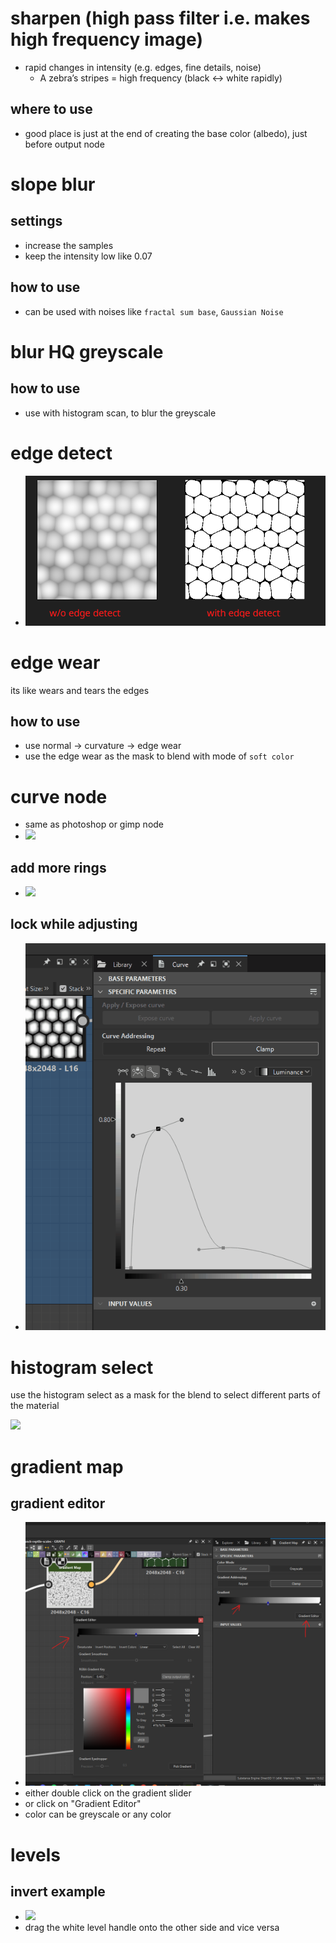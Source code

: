 # sharpen (high pass filter i.e. makes high frequency image)

- rapid changes in intensity (e.g. edges, fine details, noise)
  - A zebra’s stripes = high frequency (black ↔ white rapidly)

## where to use

- good place is just at the end of creating the base color (albedo), just before output node

# slope blur

## settings

- increase the samples
- keep the intensity low like 0.07

## how to use

- can be used with noises like `fractal sum base`, `Gaussian Noise`

# blur HQ greyscale

## how to use

- use with histogram scan, to blur the greyscale

# edge detect

- <img src="./images/filter-nodes/edge-detect.png">

# edge wear

its like wears and tears the edges

## how to use

- use normal -> curvature -> edge wear
- use the edge wear as the mask to blend with mode of `soft color`

# curve node

- same as photoshop or gimp node
- <img src="./images/filter-nodes/curve-node.gif">

## add more rings

- <img src="./images/filter-nodes/curve-node-add-more-rings.gif">

## lock while adjusting

- <img src="./images/filter-nodes/curve-graph-node-lock.gif">

# histogram select

use the histogram select as a mask for the blend to select different parts of the material

<img src="./images/filter-nodes/histogram-select.gif">

# gradient map

## gradient editor

- <img src="./images/filter-nodes/gradient-node-gradient-editor.png">
- either double click on the gradient slider
- or click on "Gradient Editor"
- color can be greyscale or any color

# levels

## invert example

- <img src="./images/filter-nodes/levels-node-invert-example.gif">
- drag the white level handle onto the other side and vice versa
